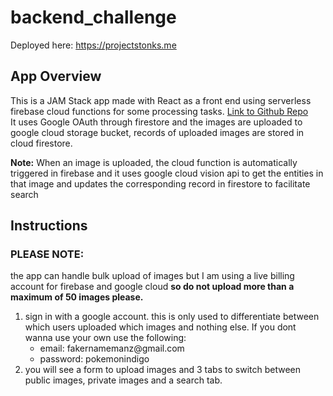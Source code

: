 # backend_challenge
<!-- This is the shopify fall 2021 developer intern challende.<br> -->
Deployed here: https://projectstonks.me

<h2>App Overview</h2>
          <p>This is a JAM Stack app made with React as a front end using serverless firebase cloud functions for some processing tasks.
          <a href="https://github.com/razamu15/shopify_backend_challenge">Link to Github Repo</a><br />
          It uses Google OAuth through firestore and the images are uploaded to google cloud storage bucket, records of uploaded images
          are stored in cloud firestore.</p>
          <p><strong>Note:</strong> When an image is uploaded, the cloud function is automatically
          triggered in firebase and it uses google cloud vision api to get the entities in that image and updates the corresponding record
          in firestore to facilitate search</p>

<h2>Instructions</h2>
        <h3>PLEASE NOTE:</h3> the app can handle bulk upload of images but I am using a live billing account for firebase and google cloud 
            <strong>so do not upload more than a maximum of 50 images please.</strong>
            <br>
        <ol>
            <li> sign in with a google account. this is only used to differentiate between which users uploaded which images and nothing else. 
            If you dont wanna use your own use the following:
                <ul><li>email: fakernamemanz@gmail.com</li><li>password: pokemonindigo</li></ul>
            <li> you will see a form to upload images and 3 tabs to switch between public images, private images and a search tab.
            

